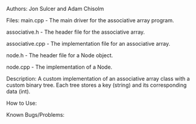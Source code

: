 Authors: 
  Jon Sulcer and Adam Chisolm

Files:
  main.cpp - The main driver for the associative array program.
  
  associative.h - The header file for the associative array.
  
  associative.cpp - The implementation file for an associative array.
  
  node.h - The header file for a Node object.
  
  node.cpp - The implementation of a Node.
  
Description:
  A custom implementation of an associative array class with a custom binary tree. Each
  tree stores a key (string) and its corresponding data (int).
  
How to Use:

Known Bugs/Problems:
